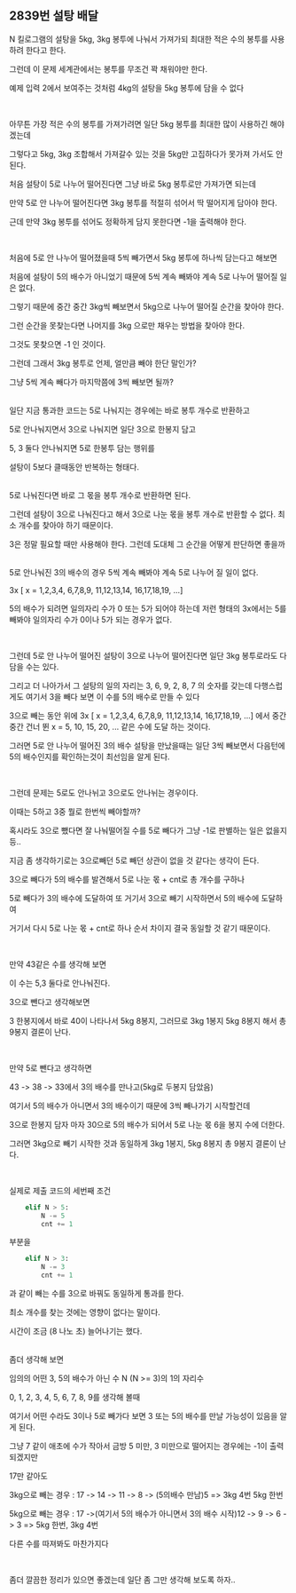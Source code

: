 ## 2839번 설탕 배달

N 킬로그램의 설탕을 5kg, 3kg 봉투에 나눠서 가져가되 최대한 적은 수의 봉투를 사용하려 한다고 한다.

그런데 이 문제 세계관에서는 봉투를 무조건 꽉 채워야만 한다.

예제 입력 2에서 보여주는 것처럼 4kg의 설탕을 5kg 봉투에 담을 수 없다

</br>


아무튼 가장 적은 수의 봉투를 가져가려면 일단 5kg 봉투를 최대한 많이 사용하긴 해야겠는데

그렇다고 5kg, 3kg 조합해서 가져갈수 있는 것을 5kg만 고집하다가 못가져 가서도 안된다.

처음 설탕이 5로 나누어 떨어진다면 그냥 바로 5kg 봉투로만 가져가면 되는데

만약 5로 안 나누어 떨어진다면 3kg 봉투를 적절히 섞어서 딱 떨어지게 담아야 한다.

근데 만약 3kg 봉투를 섞어도 정확하게 담지 못한다면 -1을 출력해야 한다.

</br>

처음에 5로 안 나누어 떨어졌을때 5씩 빼가면서 5kg 봉투에 하나씩 담는다고 해보면

처음에 설탕이 5의 배수가 아니었기 때문에 5씩 계속 빼봐야 계속 5로 나누어 떨어질 일은 없다.

그렇기 때문에 중간 중간 3kg씩 빼보면서 5kg으로 나누어 떨어질 순간을 찾아야 한다.

그런 순간을 못찾는다면 나머지를 3kg 으로만 채우는 방법을 찾아야 한다.

그것도 못찾으면 -1 인 것이다.
</br>

그런데 그래서 3kg 봉투로 언제, 얼만큼 빼야 한단 말인가?

그냥 5씩 계속 빼다가 마지막쯤에 3씩 빼보면 될까?


</br>
일단 지금 통과한 코드는 5로 나눠지는 경우에는 바로 봉투 개수로 반환하고

5로 안나눠지면서 3으로 나눠지면 일단 3으로 한봉지 담고

5, 3 둘다 안나눠지면 5로 한봉투 담는 행위를

설탕이 5보다 클때동안 반복하는 형태다.

</br>
5로 나눠진다면 바로 그 몫을 봉투 개수로 반환하면 된다.

그런데 설탕이 3으로 나눠진다고 해서 3으로 나눈 몫을 봉투 개수로 반환할 수 없다. 최소 개수를 찾아야 하기 때문이다.

3은 정말 필요할 때만 사용해야 한다. 그런데 도대체 그 순간을 어떻게 판단하면 좋을까


</br>
5로 안나눠진 3의 배수의 경우 5씩 계속 빼봐야 계속 5로 나누어 질 일이 없다.

3x [ x = 1,2,3,4, 6,7,8,9, 11,12,13,14, 16,17,18,19, ...]

5의 배수가 되려면 일의자리 수가 0 또는 5가 되어야 하는데 저런 형태의 3x에서는 5를 빼봐야 일의자리 수가 0이나 5가 되는 경우가 없다.

</br>

그런데 5로 안 나누어 떨어진 설탕이 3으로 나누어 떨어진다면 일단 3kg 봉투로라도 다 담을 수는 있다.

그리고 더 나아가서 그 설탕의 일의 자리는 3, 6, 9, 2, 8, 7 의 숫자를 갖는데 다행스럽게도 여기서 3을 빼다 보면 이 수를 5의 배수로 만들 수 있다

3으로 빼는 동안 위에 3x [ x = 1,2,3,4, 6,7,8,9, 11,12,13,14, 16,17,18,19, ...] 에서 중간중간 건너 뛴 x = 5, 10, 15, 20, ... 같은 수에 도달 하는 것이다.

그러면 5로 안 나누어 떨어진 3의 배수 설탕을 만났을때는 일단 3씩 빼보면서 다음턴에 5의 배수인지를 확인하는것이 최선임을 알게 된다.

</br>

그런데 문제는 5로도 안나뉘고 3으로도 안나뉘는 경우이다.

이때는 5하고 3중 뭘로 한번씩 빼야할까?

혹시라도 3으로 뺐다면 잘 나눠떨어질 수를 5로 빼다가 그냥 -1로 판별하는 일은 없을지 등..
</br>


지금 좀 생각하기로는 3으로빼던 5로 빼던 상관이 없을 것 같다는 생각이 든다.

3으로 빼다가 5의 배수를 발견해서 5로 나눈 몫 + cnt로 총 개수를 구하나

5로 빼다가 3의 배수에 도달하여 또 거기서 3으로 빼기 시작하면서 5의 배수에 도달하여

거기서 다시 5로 나눈 몫 + cnt로 하나 순서 차이지 결국 동일할 것 같기 때문이다.

</br>

만약 43같은 수를 생각해 보면

이 수는 5,3 둘다로 안나눠진다.

3으로 뺀다고 생각해보면 

3 한봉지에서 바로 40이 나타나서 5kg 8봉지, 그러므로 3kg 1봉지 5kg 8봉지 해서 총 9봉지 결론이 난다.

</br>

만약 5로 뺀다고 생각하면

43 -> 38 -> 33에서 3의 배수를 만나고(5kg로 두봉지 담았음)

여기서 5의 배수가 아니면서 3의 배수이기 때문에 3씩 빼나가기 시작할건데

3으로 한봉지 담자 마자 30으로 5의 배수가 되어서 5로 나눈 몫 6을 봉지 수에 더한다.

그러면 3kg으로 빼기 시작한 것과 동일하게 3kg 1봉지, 5kg 8봉지 총 9봉지 결론이 난다.

</br>

실제로 제출 코드의 세번째 조건

```python
    elif N > 5:
        N -= 5
        cnt += 1
```

부분을

```python
    elif N > 3:
        N -= 3
        cnt += 1
```

과 같이 빼는 수를 3으로 바꿔도 동일하게 통과를 한다.

최소 개수를 찾는 것에는 영향이 없다는 말이다. 

시간이 조금 (8 나노 초) 늘어나기는 했다.


</br>
좀더 생각해 보면

임의의 어떤 3, 5의 배수가 아닌 수 N (N  >= 3)의 1의 자리수 

0, 1, 2, 3, 4, 5, 6, 7, 8, 9를 생각해 볼때

여기서 어떤 수라도 3이나 5로 빼가다 보면 3 또는 5의 배수를 만날 가능성이 있음을 알게 된다.

그냥 7 같이 애초에 수가 작아서 금방 5 미만, 3 미만으로 떨어지는 경우에는 -1이 출력 되겠지만

17만 같아도 

3kg으로 빼는 경우 : 17 -> 14 -> 11 -> 8 -> (5의배수 만남)5  => 3kg 4번 5kg 한번

5kg으로 빼는 경우 : 17 ->(여기서 5의 배수가 아니면서 3의 배수 시작)12 -> 9 -> 6 -> 3 => 5kg 한번, 3kg 4번

다른 수를 따져봐도 마찬가지다

</br>

좀더 깔끔한 정리가 있으면 좋겠는데 일단 좀 그만 생각해 보도록 하자..





















  
